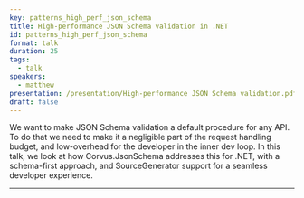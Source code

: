 ```yaml
---
key: patterns_high_perf_json_schema
title: High-performance JSON Schema validation in .NET
id: patterns_high_perf_json_schema
format: talk
duration: 25
tags:
  - talk
speakers:
  - matthew
presentation: /presentation/High-performance JSON Schema validation.pdf
draft: false
---
```


We want to make JSON Schema validation a default procedure for any API. To do that we need to make it a negligible part of the request handling budget, and low-overhead for the developer in the inner dev loop. In this talk, we look at how Corvus.JsonSchema addresses this for .NET, with a schema-first approach, and SourceGenerator support for a seamless developer experience.

---


